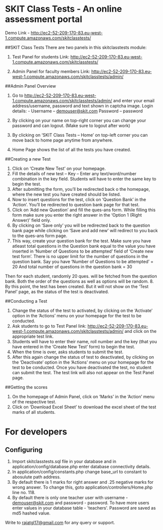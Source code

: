# SKIT Class Tests - An online assessment portal

Demo Link - http://ec2-52-209-170-83.eu-west-1.compute.amazonaws.com/skitclasstests/

##SKIT Class Tests
There are two panels in this skitclasstests module:

1.	Test Panel for students 
Link: http://ec2-52-209-170-83.eu-west-1.compute.amazonaws.com/skitclasstests/

2.	Admin Panel for faculty members
 Link: http://ec2-52-209-170-83.eu-west-1.compute.amazonaws.com/skitclasstests/admin/

##Admin Panel Overview
1.	Go to http://ec2-52-209-170-83.eu-west-1.compute.amazonaws.com/skitclasstests/admin/ and enter your email address/username, password and text shown in captcha image.
Login details: -  Username – demouser@skit.com
		    Password – password

2.	By clicking on your name on top-right corner you can change your password and can logout. (Make sure to logout after work)
3.	By clicking on ‘SKIT Class Tests – Home’ on top-left corner you can move back to home page anytime from anywhere.
4.	Home Page shows the list of all the tests you have created.

##Creating a new Test
1.	Click on ‘Create New Test’ on your homepage.
2.	Fill the details of new test – 
Key – Enter any text/word/number combination in the key field. Students will have to enter the same key to begin the test.
3.	After submitting the form, you’ll be redirected back o the homepage, where the new test you have created should be listed.
4.	Now to insert questions for the test, click on ‘Question Bank’ in the ‘Action’. You’ll be redirected to question bank page for that test.
5.	Click on ‘Add new Question’ and fill the ques-ans form.
While filling this form make sure you enter the right answer in the ‘Option 1 (Right Answer)’ field only. 
6.	By clicking on ‘Save only’ you will be redirected back to the question bank page while clicking on ‘Save and add new’ will redirect to you back to the ques-ans form page.
7.	This way, create your question bank for the test. Make sure you have atleast total questions in the Question bank equal to the value you have inserted in ‘Number of Questions to be attempted’ field of ‘Create new test form’. There is no upper limit for the number of questions in the question bank.
Say you have 
‘Number of Questions to be attempted’ = 20
And total number of questions in the question bank = 30

Then for each student, randomly 20 ques. will be fetched from the question bank. Both the order of the questions as well as options will be random.
8.	By this point, the test has been created. But it will not show on the ‘Test Panel’ page, as the status of the test is deactivated.

##Conducting a Test
1.	Change the status of the test to activated, by clicking on the ‘Activate’ option in the ‘Actions’ menu on your homepage for the test to be conducted. 
2.	Ask students to go to Test Panel link: http://ec2-52-209-170-83.eu-west-1.compute.amazonaws.com/skitclasstests/admin/ and click on the appropriate test link. 
3.	Students will have to enter their name, roll number and the key (that you have entered in the ‘Create New Test’ form) to begin the test.
4.	When the time is over, asks students to submit the test.
5.	After this again change the status of test to deactivated, by clicking on the ‘Deactivate’ option in the ‘Actions’ menu on your homepage for the test to be conducted.
Once you have deactivated the test, no student can submit the test. The test link will also not appear on the Test Panel page.

##Getting the scores
1.	On the homepage of Admin Panel, click on ‘Marks’ in the ‘Action’ menu of the respective test.
2.	Click on ‘Download Excel Sheet’ to download the excel sheet of the test marks of all students. 

# For developers

## Configuring
1. Import skitclasstests.sql file in your database and in application/config/database.php enter database connectivity details.
2. In application/config/constants.php change base_url to constant to abosulute path address.
3. By default there is 1 marks for right answer and .25 negative marks for wrong answer. To change this, goto application/controllers/Home.php line no. 118.
4. By default there is only one teacher user with username - demouser@skit.com and password - password. To have more users enter values in your database table - 'teachers'. Password are saved as md5 hashed value.


Write to rajatgl17@gmail.com for any query or support.
